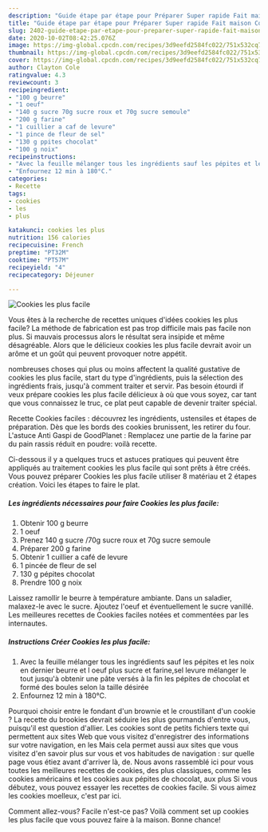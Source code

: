 ```yaml
---
description: "Guide étape par étape pour Préparer Super rapide Fait maison Cookies les plus facile"
title: "Guide étape par étape pour Préparer Super rapide Fait maison Cookies les plus facile"
slug: 2402-guide-etape-par-etape-pour-preparer-super-rapide-fait-maison-cookies-les-plus-facile
date: 2020-10-02T08:42:25.076Z
image: https://img-global.cpcdn.com/recipes/3d9eefd2584fc022/751x532cq70/cookies-les-plus-facile-photo-principale-de-la-recette.jpg
thumbnail: https://img-global.cpcdn.com/recipes/3d9eefd2584fc022/751x532cq70/cookies-les-plus-facile-photo-principale-de-la-recette.jpg
cover: https://img-global.cpcdn.com/recipes/3d9eefd2584fc022/751x532cq70/cookies-les-plus-facile-photo-principale-de-la-recette.jpg
author: Clayton Cole
ratingvalue: 4.3
reviewcount: 3
recipeingredient:
- "100 g beurre"
- "1 oeuf"
- "140 g sucre 70g sucre roux et 70g sucre semoule"
- "200 g farine"
- "1 cuillier a caf de levure"
- "1 pince de fleur de sel"
- "130 g ppites chocolat"
- "100 g noix"
recipeinstructions:
- "Avec la feuille mélanger tous les ingrédients sauf les pépites et les noix en dernier beurre et l oeuf plus sucre et farine,sel levure mélanger le tout jusqu&#39;à obtenir une pâte versés à la fin les pépites de chocolat et formé des boules selon la taille désirée"
- "Enfournez 12 min à 180°C."
categories:
- Recette
tags:
- cookies
- les
- plus

katakunci: cookies les plus 
nutrition: 156 calories
recipecuisine: French
preptime: "PT32M"
cooktime: "PT57M"
recipeyield: "4"
recipecategory: Déjeuner

---
```



![Cookies les plus facile](https://img-global.cpcdn.com/recipes/3d9eefd2584fc022/751x532cq70/cookies-les-plus-facile-photo-principale-de-la-recette.jpg)

Vous êtes à la recherche de recettes uniques d'idées cookies les plus facile? La méthode de fabrication est pas trop difficile mais pas facile non plus. Si mauvais processus alors le résultat sera insipide et même désagréable. Alors que le délicieux cookies les plus facile devrait avoir un arôme et un goût qui peuvent provoquer notre appétit.

nombreuses choses qui plus ou moins affectent la qualité gustative de cookies les plus facile, start du type d'ingrédients, puis la sélection des ingrédients frais, jusqu'à comment traiter et servir. Pas besoin étourdi if veux prépare cookies les plus facile délicieux à où que vous soyez, car tant que vous connaissez le truc, ce plat peut capable de devenir traiter spécial.

Recette Cookies faciles : découvrez les ingrédients, ustensiles et étapes de préparation. Dès que les bords des cookies brunissent, les retirer du four. L&#39;astuce Anti Gaspi de GoodPlanet : Remplacez une partie de la farine par du pain rassis réduit en poudre: voilà recette.


Ci-dessous il y a quelques trucs et astuces pratiques qui peuvent être appliqués au traitement cookies les plus facile qui sont prêts à être créés. Vous pouvez préparer Cookies les plus facile utiliser 8 matériau et 2 étapes création. Voici les étapes to faire le plat.

<!--inarticleads1-->

##### Les ingrédients nécessaires pour faire Cookies les plus facile:

1. Obtenir 100 g beurre
1.  1 oeuf
1. Prenez 140 g sucre /70g sucre roux et 70g sucre semoule
1. Préparer 200 g farine
1. Obtenir 1 cuillier a café de levure
1.  1 pincée de fleur de sel
1.  130 g pépites chocolat
1. Prendre 100 g noix


Laissez ramollir le beurre à température ambiante. Dans un saladier, malaxez-le avec le sucre. Ajoutez l&#39;oeuf et éventuellement le sucre vanillé. Les meilleures recettes de Cookies faciles notées et commentées par les internautes. 

<!--inarticleads2-->

##### Instructions Créer Cookies les plus facile:

1. Avec la feuille mélanger tous les ingrédients sauf les pépites et les noix en dernier beurre et l oeuf plus sucre et farine,sel levure mélanger le tout jusqu&#39;à obtenir une pâte versés à la fin les pépites de chocolat et formé des boules selon la taille désirée
1. Enfournez 12 min à 180°C.


Pourquoi choisir entre le fondant d&#39;un brownie et le croustillant d&#39;un cookie ? La recette du brookies devrait séduire les plus gourmands d&#39;entre vous, puisqu&#39;il est question d&#39;allier. Les cookies sont de petits fichiers texte qui permettent aux sites Web que vous visitez d&#39;enregistrer des informations sur votre navigation, en les Mais cela permet aussi aux sites que vous visitez d&#39;en savoir plus sur vous et vos habitudes de navigation : sur quelle page vous étiez avant d&#39;arriver là, de. Nous avons rassemblé ici pour vous toutes les meilleures recettes de cookies, des plus classiques, comme les cookies américains et les cookies aux pépites de chocolat, aux plus Si vous débutez, vous pouvez essayer les recettes de cookies facile. Si vous aimez les cookies moelleux, c&#39;est par ici. 


Comment allez-vous? Facile n'est-ce pas? Voilà comment set up cookies les plus facile que vous pouvez faire à la maison. Bonne chance!
